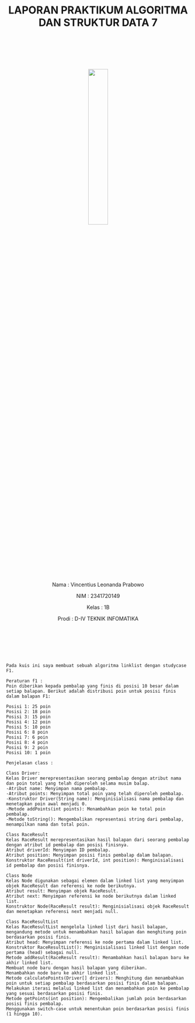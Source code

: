 #
# <p align ="center"> LAPORAN PRAKTIKUM ALGORITMA DAN STRUKTUR DATA 7 </p>

<br><br><br><br>

<p align="center">
   <img src="https://static.wikia.nocookie.net/logopedia/images/8/8a/Politeknik_Negeri_Malang.png/revision/latest?cb=20190922202558" width="33%"> </p>

<br><br><br><br><br>

<p align = "center"> Nama  : Vincentius Leonanda Prabowo </p>
<p align = "center"> NIM   : 2341720149 </p>
<p align = "center"> Kelas : 1B </p>
<p align = "center"> Prodi : D-IV TEKNIK INFOMATIKA</p>


<br><br><br><br><br>

    Pada kuis ini saya membuat sebuah algoritma linklist dengan studycase F1. 
    
    Peraturan f1 :
    Poin diberikan kepada pembalap yang finis di posisi 10 besar dalam setiap balapan. Berikut adalah distribusi poin untuk posisi finis dalam balapan F1:

    Posisi 1: 25 poin
    Posisi 2: 18 poin   
    Posisi 3: 15 poin
    Posisi 4: 12 poin
    Posisi 5: 10 poin
    Posisi 6: 8 poin
    Posisi 7: 6 poin
    Posisi 8: 4 poin
    Posisi 9: 2 poin
    Posisi 10: 1 poin

    Penjelasan class :

    Class Driver:
    Kelas Driver merepresentasikan seorang pembalap dengan atribut nama dan poin total yang telah diperoleh selama musim balap.
    -Atribut name: Menyimpan nama pembalap.
    -Atribut points: Menyimpan total poin yang telah diperoleh pembalap.
    -Konstruktor Driver(String name): Menginisialisasi nama pembalap dan menetapkan poin awal menjadi 0.
    -Metode addPoints(int points): Menambahkan poin ke total poin pembalap.
    -Metode toString(): Mengembalikan representasi string dari pembalap, menampilkan nama dan total poin.

    Class RaceResult
    Kelas RaceResult merepresentasikan hasil balapan dari seorang pembalap dengan atribut id pembalap dan posisi finisnya.
    Atribut driverId: Menyimpan ID pembalap.
    Atribut position: Menyimpan posisi finis pembalap dalam balapan.
    Konstruktor RaceResult(int driverId, int position): Menginisialisasi id pembalap dan posisi finisnya.

    Class Node
    Kelas Node digunakan sebagai elemen dalam linked list yang menyimpan objek RaceResult dan referensi ke node berikutnya.
    Atribut result: Menyimpan objek RaceResult.
    Atribut next: Menyimpan referensi ke node berikutnya dalam linked list.
    Konstruktor Node(RaceResult result): Menginisialisasi objek RaceResult dan menetapkan referensi next menjadi null.

    Class RaceResultList
    Kelas RaceResultList mengelola linked list dari hasil balapan, mengandung metode untuk menambahkan hasil balapan dan menghitung poin berdasarkan posisi finis.
    Atribut head: Menyimpan referensi ke node pertama dalam linked list.
    Konstruktor RaceResultList(): Menginisialisasi linked list dengan node pertama (head) sebagai null.
    Metode addResult(RaceResult result): Menambahkan hasil balapan baru ke akhir linked list.
    Membuat node baru dengan hasil balapan yang diberikan.
    Menambahkan node baru ke akhir linked list.
    Metode calculatePoints(Driver[] drivers): Menghitung dan menambahkan poin untuk setiap pembalap berdasarkan posisi finis dalam balapan.
    Melakukan iterasi melalui linked list dan menambahkan poin ke pembalap yang sesuai berdasarkan posisi finis.
    Metode getPoints(int position): Mengembalikan jumlah poin berdasarkan posisi finis pembalap.
    Menggunakan switch-case untuk menentukan poin berdasarkan posisi finis (1 hingga 10).